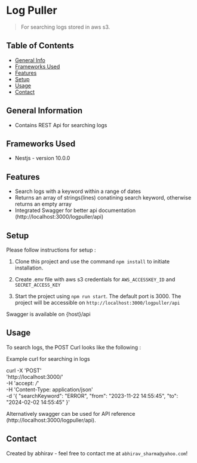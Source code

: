 # Log Puller
> For searching logs stored in aws s3.

## Table of Contents
* [General Info](#general-information)
* [Frameworks Used](#frameworks-used)
* [Features](#features)
* [Setup](#setup)
* [Usage](#usage)
* [Contact](#contact)


## General Information
- Contains REST Api for searching logs


## Frameworks Used
- Nestjs - version 10.0.0

## Features
- Search logs with a keyword within a range of dates
- Returns an array of strings(lines) conatining search keyword, otherwise returns an empty array
- Integrated Swagger for better api documentation (http://localhost:3000/logpuller/api)


## Setup
Please follow instructions for setup :

1. Clone this project and use the command `npm install` to initiate installation.

2. Create .env file with aws s3 credentials for `AWS_ACCESSKEY_ID` and `SECRET_ACCESS_KEY`

3. Start the project using `npm run start`. The default port is 3000. The project will be accessible on `http://localhost:3000/logpuller/api`



Swagger is available on {host}/api

## Usage

To search logs, the POST Curl looks like the following : 

Example curl for searching in logs 

curl -X 'POST' \
  'http://localhost:3000/' \
  -H 'accept: */*' \
  -H 'Content-Type: application/json' \
  -d '{
  "searchKeyword": "ERROR",
  "from": "2023-11-22 14:55:45",
  "to": "2024-02-02 14:55:45"
}'


Alternatively swagger can be used for API reference (http://localhost:3000/logpuller/api).



## Contact
Created by abhirav - feel free to contact me at `abhirav_sharma@yahoo.com`!

